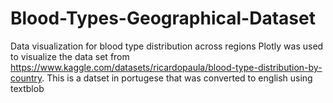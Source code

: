 # Blood-Types-Geographical-Dataset
Data visualization for blood type distribution across regions
Plotly was used to visualize the data set from https://www.kaggle.com/datasets/ricardopaula/blood-type-distribution-by-country. This is a datset in portugese that was converted to english using textblob

